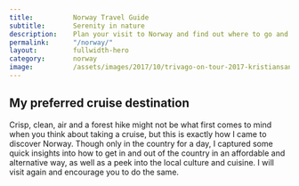 ```yaml
---
title: 			Norway Travel Guide
subtitle:		Serenity in nature
description: 	Plan your visit to Norway and find out where to go and what to do in Norway. Read about itineraries, activities, places to stay and travel essentials.
permalink: 		"/norway/"
layout: 		fullwidth-hero
category: 		norway
image: 			/assets/images/2017/10/trivago-on-tour-2017-kristiansand-norway-lillipad-lake.jpg
---
```


## My preferred cruise destination 

Crisp, clean, air and a forest hike might not be what first comes to mind when you think about taking a cruise, but this is exactly how I came to discover Norway. Though only in the country for a day, I captured some quick insights into how to get in and out of the country in an affordable and alternative way, as well as a peek into the local culture and cuisine. I will visit again and encourage you to do the same. 